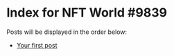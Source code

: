 # Index for NFT World #9839
Posts will be displayed in the order below:

- [Your first post](./001-first.md)

